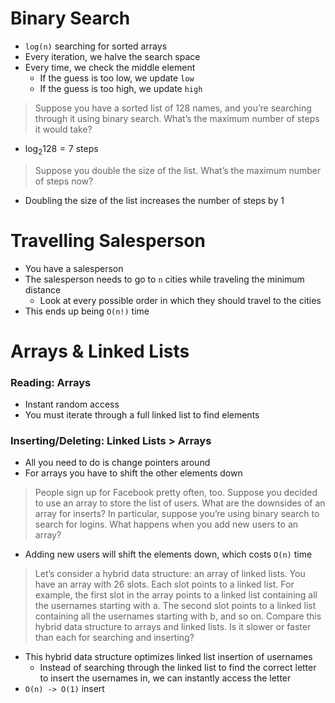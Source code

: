 # Binary Search

- `log(n)` searching for sorted arrays
- Every iteration, we halve the search space
- Every time, we check the middle element
    - If the guess is too low, we update `low`
    - If the guess is too high, we update `high`

>  Suppose you have a sorted list of 128 names, and you’re searching through it using binary search. What’s the maximum number of steps it would take? 

- $\log_{2}128 = 7$ steps 

> Suppose you double the size of the list. What’s the maximum number of steps now?

- Doubling the size of the list increases the number of steps by 1

# Travelling Salesperson

- You have a salesperson
- The salesperson needs to go to `n` cities while traveling the minimum distance
    - Look at every possible order in which they should travel to the cities
- This ends up being `O(n!)` time 

# Arrays & Linked Lists

### Reading: Arrays

- Instant random access
- You must iterate through a full linked list to find elements

### Inserting/Deleting: Linked Lists > Arrays

- All you need to do is change pointers around
- For arrays you have to shift the other elements down

> People sign up for Facebook pretty often, too. Suppose you decided to use an array to store the list of users. What are the downsides of an array for inserts? In particular, suppose you’re using binary search to search for logins. What happens when you add new users to an array?

- Adding new users will shift the elements down, which costs `O(n)` time 

>  Let’s consider a hybrid data structure: an array of linked lists. You have an array with 26 slots. Each slot points to a linked list. For example, the first slot in the array points to a linked list containing all the usernames starting with a. The second slot points to a linked list containing all the usernames starting with b, and so on.
>  Compare this hybrid data structure to arrays and linked lists. Is it slower or faster than each for searching and inserting? 

- This hybrid data structure optimizes linked list insertion of usernames
    - Instead of searching through the linked list to find the correct letter to insert the usernames in, we can instantly access the letter
- `O(n) -> O(1)` insert


